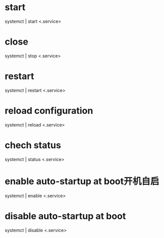# start
systemct | start \<.service\>  
# close
systemct | stop \<.service\>  
# restart
systemct | restart \<.service\>  
# reload configuration
systemct | reload \<.service\>  
# chech status
systemct | status \<.service\>  
# enable auto-startup at boot开机自启
systemct | enable \<.service\>  
# disable auto-startup at boot
systemct | disable \<.service\>  


